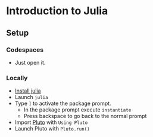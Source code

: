 # Introduction to Julia

## Setup

### Codespaces
- Just open it.

### Locally
- [Install julia](https://docs.julialang.org/en/v1.12-dev/manual/installation/)
- Launch `julia`
- Type `]` to activate the package prompt.
  - In the package prompt execute `instantiate`
  - Press backspace to go back to the normal prompt
- Import [Pluto](https://plutojl.org/) with `Using Pluto` 
- Launch Pluto with `Pluto.run()`




